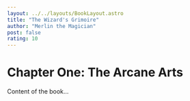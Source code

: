 ```yaml
---
layout: ../../layouts/BookLayout.astro
title: "The Wizard's Grimoire"
author: "Merlin the Magician"
post: false
rating: 10
---
```

# Chapter One: The Arcane Arts

Content of the book...

